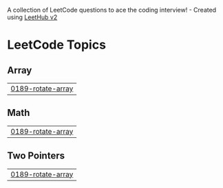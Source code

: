 A collection of LeetCode questions to ace the coding interview! - Created using [LeetHub v2](https://github.com/arunbhardwaj/LeetHub-2.0)
<!---LeetCode Topics Start-->
# LeetCode Topics
## Array
|  |
| ------- |
| [0189-rotate-array](https://github.com/ojhaddeepak/Leetcode/tree/master/0189-rotate-array) |
## Math
|  |
| ------- |
| [0189-rotate-array](https://github.com/ojhaddeepak/Leetcode/tree/master/0189-rotate-array) |
## Two Pointers
|  |
| ------- |
| [0189-rotate-array](https://github.com/ojhaddeepak/Leetcode/tree/master/0189-rotate-array) |
<!---LeetCode Topics End-->
